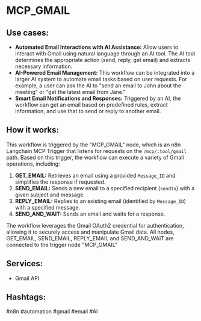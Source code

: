 # MCP_GMAIL

## Use cases:

- **Automated Email Interactions with AI Assistance:** Allow users to interact with Gmail using natural language through an AI tool. The AI tool determines the appropriate action (send, reply, get email) and extracts necessary information.
- **AI-Powered Email Management:** This workflow can be integrated into a larger AI system to automate email tasks based on user requests. For example, a user can ask the AI to "send an email to John about the meeting" or "get the latest email from Jane."
- **Smart Email Notifications and Responses:** Triggered by an AI, the workflow can get an email based on predefined rules, extract information, and use that to send or reply to another email.

## How it works:

This workflow is triggered by the "MCP_GMAIL" node, which is an n8n Langchain MCP Trigger that listens for requests on the `/mcp/:tool/gmail` path. Based on this trigger, the workflow can execute a variety of Gmail operations, including:

1.  **GET_EMAIL:** Retrieves an email using a provided `Message_ID` and simplifies the response if requested.
2.  **SEND_EMAIL:** Sends a new email to a specified recipient (`sendTo`) with a given subject and message.
3.  **REPLY_EMAIL:** Replies to an existing email (identified by `Message_ID`) with a specified message.
4.  **SEND_AND_WAIT:** Sends an email and waits for a response.

The workflow leverages the Gmail OAuth2 credential for authentication, allowing it to securely access and manipulate Gmail data. All nodes, GET_EMAIL, SEND_EMAIL, REPLY_EMAIL and SEND_AND_WAIT are connected to the trigger node "MCP_GMAIL"

## Services:

*   Gmail API

## Hashtags:

#n8n #automation #gmail #email #AI
